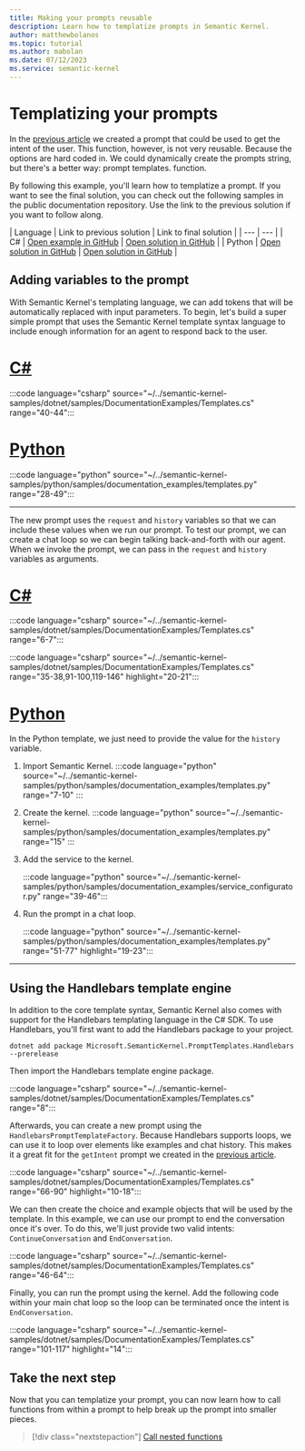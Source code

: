 ```yaml
---
title: Making your prompts reusable
description: Learn how to templatize prompts in Semantic Kernel.
author: matthewbolanos
ms.topic: tutorial
ms.author: mabolan
ms.date: 07/12/2023
ms.service: semantic-kernel
---
```


# Templatizing your prompts

In the [previous article](./your-first-prompt.md) we created a prompt that could be used to get the intent of the user. This function, however, is not very reusable. Because the options are hard coded in. We could dynamically create the prompts string, but there's a better way: prompt templates. function.

By following this example, you'll learn how to templatize a prompt. If you want to see the final solution, you can check out the following samples in the public documentation repository. Use the link to the previous solution if you want to follow along.

| Language  | Link to previous solution | Link to final solution |
| --- | --- |
| C# | [Open example in GitHub](https://github.com/microsoft/semantic-kernel/blob/main/dotnet/samples/DocumentationExamples/Templates.cs) | [Open solution in GitHub](https://github.com/microsoft/semantic-kernel/blob/main/dotnet/samples/KernelSyntaxExamples/Example31_SerializingPrompts.cs) |
| Python | [Open solution in GitHub](https://github.com/MicrosoftDocs/semantic-kernel-docs/tree/main/samples/python/07-Serializing-Prompts) | [Open solution in GitHub](https://github.com/MicrosoftDocs/semantic-kernel-docs/tree/main/samples/python/04-Templatizing-Prompts) |

## Adding variables to the prompt
With Semantic Kernel's templating language, we can add tokens that will be automatically replaced with input parameters. To begin, let's build a super simple prompt that uses the Semantic Kernel template syntax language to include enough information for an agent to respond back to the user.

# [C#](#tab/Csharp)

:::code language="csharp" source="~/../semantic-kernel-samples/dotnet/samples/DocumentationExamples/Templates.cs" range="40-44":::

# [Python](#tab/python)

:::code language="python" source="~/../semantic-kernel-samples/python/samples/documentation_examples/templates.py" range="28-49":::

---

The new prompt uses the `request` and `history` variables so that we can include these values when we run our prompt.
To test our prompt, we can create a chat loop so we can begin talking back-and-forth with our agent.
When we invoke the prompt, we can pass in the `request` and `history` variables as arguments.

# [C#](#tab/Csharp)

:::code language="csharp" source="~/../semantic-kernel-samples/dotnet/samples/DocumentationExamples/Templates.cs" range="6-7":::

:::code language="csharp" source="~/../semantic-kernel-samples/dotnet/samples/DocumentationExamples/Templates.cs" range="35-38,91-100,119-146" highlight="20-21":::

# [Python](#tab/python)

In the Python template, we just need to provide the value for the `history` variable.

1. Import Semantic Kernel.
    :::code language="python" source="~/../semantic-kernel-samples/python/samples/documentation_examples/templates.py" range="7-10" :::

2. Create the kernel.
    :::code language="python" source="~/../semantic-kernel-samples/python/samples/documentation_examples/templates.py" range="15" :::

3. Add the service to the kernel.

    :::code language="python" source="~/../semantic-kernel-samples/python/samples/documentation_examples/service_configurator.py" range="39-46":::

4. Run the prompt in a chat loop.

    :::code language="python" source="~/../semantic-kernel-samples/python/samples/documentation_examples/templates.py" range="51-77" highlight="19-23":::

---

## Using the Handlebars template engine
In addition to the core template syntax, Semantic Kernel also comes with support for the Handlebars templating language in the C# SDK. To use Handlebars, you'll first want to add the Handlebars package to your project.

```console
dotnet add package Microsoft.SemanticKernel.PromptTemplates.Handlebars --prerelease
```

Then import the Handlebars template engine package.

:::code language="csharp" source="~/../semantic-kernel-samples/dotnet/samples/DocumentationExamples/Templates.cs" range="8":::

Afterwards, you can create a new prompt using the `HandlebarsPromptTemplateFactory`. Because Handlebars supports loops, we can use it to loop over elements like examples and chat history. This makes it a great fit for the `getIntent` prompt we created in the [previous article](./your-first-prompt.md).

:::code language="csharp" source="~/../semantic-kernel-samples/dotnet/samples/DocumentationExamples/Templates.cs" range="66-90" highlight="10-18":::

We can then create the choice and example objects that will be used by the template. In this example, we can use our prompt to end the conversation once it's over. To do this, we'll just provide two valid intents: `ContinueConversation` and `EndConversation`.

:::code language="csharp" source="~/../semantic-kernel-samples/dotnet/samples/DocumentationExamples/Templates.cs" range="46-64":::

Finally, you can run the prompt using the kernel. Add the following code within your main chat loop so the loop can be terminated once the intent is `EndConversation`.

:::code language="csharp" source="~/../semantic-kernel-samples/dotnet/samples/DocumentationExamples/Templates.cs" range="101-117" highlight="14":::

## Take the next step
Now that you can templatize your prompt, you can now learn how to call functions from within
a prompt to help break up the prompt into smaller pieces.

> [!div class="nextstepaction"]
> [Call nested functions](./calling-nested-functions.md)
